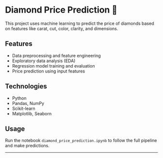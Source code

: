 # Diamond Price Prediction 💎

This project uses machine learning to predict the price of diamonds based on features like carat, cut, color, clarity, and dimensions.

## Features
- Data preprocessing and feature engineering
- Exploratory data analysis (EDA)
- Regression model training and evaluation
- Price prediction using input features

## Technologies
- Python
- Pandas, NumPy
- Scikit-learn
- Matplotlib, Seaborn

## Usage
Run the notebook `diamond_price_prediction.ipynb` to follow the full pipeline and make predictions.

---



